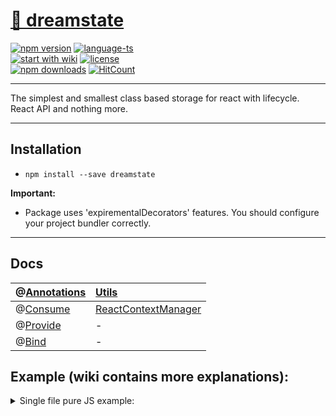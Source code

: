 # <a href='https://www.npmjs.com/package/dreamstate'> 🗻 dreamstate </a>

[![npm version](https://img.shields.io/npm/v/@redux-cbd/utils.svg?style=flat-square)](https://www.npmjs.com/package/dreamstate)
[![language-ts](https://img.shields.io/badge/language-typescript%3A%2099%25-blue.svg?style=flat)](https://github.com/Neloreck/redux-cbd/search?l=typescript)<br/>
[![start with wiki](https://img.shields.io/badge/docs-wiki-blue.svg?style=flat)](https://github.com/Neloreck/dreamstate/wiki)
[![license](https://img.shields.io/badge/license-MIT-blue.svg?style=flat)](https://github.com/Neloreck/redux-cbd/blob/master/LICENSE)
<br/>
[![npm downloads](https://img.shields.io/npm/dt/dreamstate.svg?style=flat-square)](https://www.npmjs.com/package/dreamstate)
[![HitCount](http://hits.dwyl.com/neloreck/dreamstateT.svg)](http://hits.dwyl.com/neloreck/dreamstateT)

<hr/>

The simplest and smallest class based storage for react with lifecycle. <br/>
React API and nothing more.

<hr/>

## Installation

- `npm install --save dreamstate`


<b>Important:</b>
- Package uses 'expirementalDecorators' features. You should configure your project bundler correctly.

<hr/>

## Docs

| @[Annotations](https://github.com/Neloreck/dreamstate/wiki/Annotations)| [Utils](https://github.com/Neloreck/dreamstate/wiki/Utils)|
| :------------- | :------------- |
| @[Consume](https://github.com/Neloreck/dreamstate/wiki/@Consume) | [ReactContextManager](https://github.com/Neloreck/dreamstate/wiki/ReactContextManager) |
| @[Provide](https://github.com/Neloreck/dreamstate/wiki/@Provide) | - |
| @[Bind](https://github.com/Neloreck/dreamstate/wiki/@Bind) | - |


## Example (wiki contains more explanations):


<details><summary>Single file pure JS example:</summary>
<p>
    
```javascript jsx
import * as React from "react";
import { PureComponent } from "react";
import { render } from "react-dom";

import { Consume, Provide, ReactContextManager } from "dreamstate";

// Data store.

export class AuthContext extends ReactContextManager {

  changeAuthenticationStatus = () => {
    this.state.authState.isAuthenticated = !this.state.authState.isAuthenticated;
    this.update();
  };

  setUser = (user) => {
    this.state.authState.user = user;
    this.update();
  };

  setUserAsync = () => {
    return new Promise((resolve) => {
      setTimeout(() => {
        this.state.authState.user = "user-" + Math.floor(Math.random() * 10000);
        this.update();
        resolve();
      }, 3000)
    });
  };

  // Wrap your actions and state separately to avoid naming collisions.
  context = {
    authActions: {
      changeAuthenticationStatus: this.changeAuthenticationStatus,
      setUserAsync: this.setUserAsync,
      setUser: this.setUser
    },
    authState: {
      isAuthenticated: true,
      user: "anonymous"
    }
  };

}

const authContext = new AuthContext();

// View.

/*
 * Single provide-consume component.
 * Actually, only one module component (for example, router) should provide context.
 * All you need - inject props by consuming.
 */
@Provide(authContext)
@Consume(authContext)
export class MainView extends PureComponent {

  render() {
    const {
      label,
      authState: {user, isAuthenticated},
      authActions: {setUser, setUserAsync, changeAuthenticationStatus}
    } = this.props;

    const paddingStyle = { padding: "10px" };

    return (
      <div style={paddingStyle}>

        <div> External prop value: '{ label }' </div>

        <div style={paddingStyle}>
          <span>USERNAME: </span> {user} <br/>
          <span>AUTHENTICATED: </span>  {isAuthenticated.toString()} <br/>
        </div>

        <div style={paddingStyle}>
          <button onClick={changeAuthenticationStatus}>Change Authentication Status</button>
          <button onClick={setUserAsync}>Randomize User Async</button>
          <button onClick={() => setUser("user-" + Math.floor(Math.random() * 100))}>Randomize User</button>
        </div>

      </div>
    );
  }

}

// Render into DOM.

render(
  <div>
    <MainView label={ "First component." }/> 
    <MainView label={ "Second component." }/>
  </div>,
  document.getElementById("application-root")
);

```

<details><summary>Application entrypoint.</summary>
<p>
    
```typescript jsx
import * as React from "react";
import { render } from "react-dom";

import { MainView, IMainViewExternalProps } from "./view/MainView";

render(
  <div>

    <h2> Both components are connected to the same store, so they are in total sync: </h2>

    <MainView someLabelFromExternalProps={"First component."} {...{} as IMainViewExternalProps}/>
    <MainView someLabelFromExternalProps={"Second component."} {...{} as IMainViewExternalProps}/>

  </div>,
  document.getElementById("application-root")
);

```

</p>
</details>

<details><summary>Context store reexport and signleton creation.</summary>
<p>
    
```typescript jsx
import { AuthContextManager } from "./AuthContextManager";
import { DataContextManager } from "./DataContextManager";

export * from "./AuthContextManager";
export * from "./DataContextManager";

export const authContextManager: AuthContextManager = new AuthContextManager();
export const dataContextManager: DataContextManager = new DataContextManager();
```

</p>
</details>

<details><summary>Context and handlers declaration.</summary>
<p>
    
```typescript jsx
import { Bind, ReactContextManager } from "dreamstate";

/*
 * Context manager state declaration.
 * You can inject it into your component props type later.
 */

export interface IAuthContext {
  authActions: {
    setUser: (user: string) => void;
    setUserAsync: () => Promise<void>;
    changeAuthenticationStatus: () => void;
  };
  authState: {
    isAuthenticated: boolean;
    user: string;
  };
}

/*
 * Manager class example, single store for app data.
 * Allows to create consumers/providers components or to use decorators for injection.
 *
 * Also, you can store something inside of it (additional props, static etc...) instead of modifying state each time.
 */
export class AuthContextManager extends ReactContextManager<IAuthContext> {

  private static ASYNC_USER_CHANGE_DELAY: number = 3000;

  // Default context state.
  protected readonly context: IAuthContext = {
    // Some kind of handlers.
    authActions: {
      changeAuthenticationStatus: this.changeAuthenticationStatus,
      setUserAsync: this.setUserAsync,
      setUser: this.setUser
    },
    // Provided storage.
    authState: {
      isAuthenticated: true,
      user: "anonymous"
    }
  };

  private setContext = ReactContextManager.getSetter(this, "authState");

  @Bind()
  public changeAuthenticationStatus(): void {
    this.setContext({ isAuthenticated: !this.context.authState.isAuthenticated });
  }

  @Bind()
  public setUser(user: string): void {
    this.setContext({ user });
  }

  @Bind()
  public setUserAsync(): Promise<void> {
    return new Promise((resolve) => {
      setTimeout(() => {
        this.setContext({ user: "user-" + Math.floor(Math.random() * 10000) });
        resolve();
      }, AuthContextManager.ASYNC_USER_CHANGE_DELAY)
    });
  }

}

```

</p>
</details>

<details><summary>Connected component.</summary>
<p>
  
```typescript jsx
import { Consume, Provide } from "dreamstate";
import * as React from "react";
import { PureComponent, ReactNode } from "react";

// Store related things.
import { authContextManager, dataContextManager, IAuthContext, IDataContext } from "../data";


// Props typing: own, injected and bundled props. You should know what has to be declared manually.
export interface IMainViewOwnProps { someLabelFromExternalProps: string; }
export interface IMainViewExternalProps extends IAuthContext, IDataContext {}
export interface IMainViewProps extends IMainViewExternalProps, IMainViewOwnProps {}

// Component related.
@Provide(authContextManager, dataContextManager)
@Consume(authContextManager, dataContextManager)
export class MainView extends PureComponent<IMainViewProps> {

  public render(): ReactNode {

    const {
      // Own prop.
      someLabelFromExternalProps,
      // Get, what you need form injected props.
      dataState: {value},
      dataActions: {setValue},
      authState: {user, isAuthenticated},
      authActions: {setUser, setUserAsync, changeAuthenticationStatus}
    } = this.props;

    const rootStyle = { border: "2px black solid", margin: 12, padding: 12 };
    const sectionStyle = { padding: 8 };

    return (
      <div style={rootStyle}>

        <div> External prop value: '{ someLabelFromExternalProps }' </div>

        <div style={sectionStyle}>

          <h5> Auth context: </h5>
          <span>USERNAME: </span> {user} <br/>
          <span>AUTHENTICATED: </span>  {isAuthenticated.toString()} <br/>
  
          <button onClick={changeAuthenticationStatus}>Change Authentication Status</button>
          <button onClick={setUserAsync}>Randomize User Async</button>
          <button onClick={() => setUser("user-" + Math.floor(Math.random() * 100))}>Randomize User</button>
       
        </div>

        <div style={sectionStyle}>

          <h5> Data context: </h5>
          <span>VALUE: </span> {value} <br/>

          <button onClick={() => setValue("value-" + Math.floor(Math.random() * 100))}>Randomize Value</button>

        </div>

      </div>
    );
  }

}

```
</p>
</details>


## Documentation:

Repository [wiki](https://github.com/Neloreck/dreamstate/wiki) includes docs and samples. <br/>

## Proposals and contribution:

Feel free to contibute or mail me with questions/proposals/issues (Neloreck@gmail.com). <br/>

## Full examples

Repository includes example project with commentaries: <a href='https://github.com/Neloreck/dreamstate/tree/master/examples'>link</a>. <br/>

## Licence

MIT
